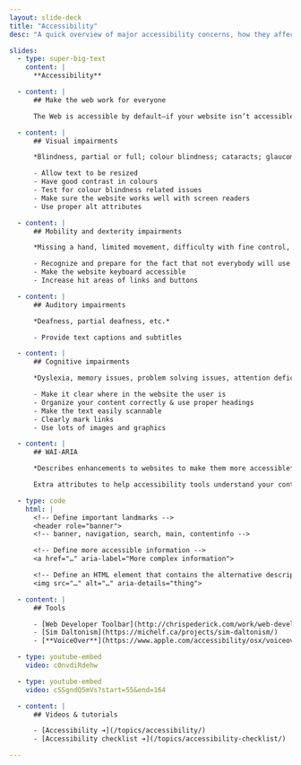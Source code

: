 ```yaml
---
layout: slide-deck
title: "Accessibility"
desc: "A quick overview of major accessibility concerns, how they affect our websites, and how we can make access to our websites better."

slides:
  - type: super-big-text
    content: |
      **Accessibility**

  - content: |
      ## Make the web work for everyone

      The Web is accessible by default—if your website isn’t accessible it’s your fault.

  - content: |
      ## Visual impairments

      *Blindness, partial or full; colour blindness; cataracts; glaucoma; age; etc.*

      - Allow text to be resized
      - Have good contrast in colours
      - Test for colour blindness related issues
      - Make sure the website works well with screen readers
      - Use proper alt attributes

  - content: |
      ## Mobility and dexterity impairments

      *Missing a hand, limited movement, difficulty with fine control, trouble holding a mouse, termors or shakes, etc.*

      - Recognize and prepare for the fact that not everybody will use a mouse
      - Make the website keyboard accessible
      - Increase hit areas of links and buttons

  - content: |
      ## Auditory impairments

      *Deafness, partial deafness, etc.*

      - Provide text captions and subtitles

  - content: |
      ## Cognitive impairments

      *Dyslexia, memory issues, problem solving issues, attention deficits, hyperactivity, reading abilities, etc.*

      - Make it clear where in the website the user is
      - Organize your content correctly & use proper headings
      - Make the text easily scannable
      - Clearly mark links
      - Use lots of images and graphics

  - content: |
      ## WAI-ARIA

      *Describes enhancements to websites to make them more accessible*

      Extra attributes to help accessibility tools understand your content better

  - type: code
    html: |
      <!-- Define important landmarks -->
      <header role="banner">
      <!-- banner, navigation, search, main, contentinfo -->

      <!-- Define more accessible information -->
      <a href="…" aria-label="More complex information">

      <!-- Define an HTML element that contains the alternative description -->
      <img src="…" alt="…" aria-details="thing">

  - content: |
      ## Tools

      - [Web Developer Toolbar](http://chrispederick.com/work/web-developer/)
      - [Sim Daltonism](https://michelf.ca/projects/sim-daltonism/)
      - [**VoiceOver**](https://www.apple.com/accessibility/osx/voiceover/)

  - type: youtube-embed
    video: c0nvdiRdehw

  - type: youtube-embed
    video: cSSgndQ5mVs?start=55&end=164

  - content: |
      ## Videos & tutorials

      - [Accessibility ➔](/topics/accessibility/)
      - [Accessibility checklist ➔](/topics/accessibility-checklist/)

---
```

